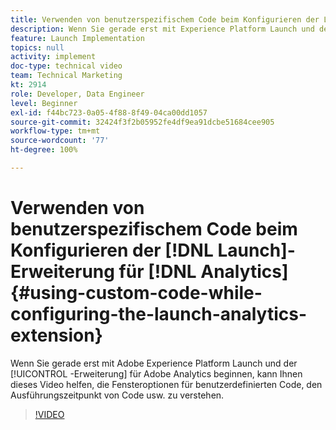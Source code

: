 ```yaml
---
title: Verwenden von benutzerspezifischem Code beim Konfigurieren der Launch-Erweiterung für Analytics
description: Wenn Sie gerade erst mit Experience Platform Launch und der Adobe Analytics-Erweiterung beginnen, kann Ihnen dieses Video helfen, die Fensteroptionen für benutzerdefinierten Code, den Ausführungszeitpunkt von Code usw. zu verstehen.
feature: Launch Implementation
topics: null
activity: implement
doc-type: technical video
team: Technical Marketing
kt: 2914
role: Developer, Data Engineer
level: Beginner
exl-id: f44bc723-0a05-4f88-8f49-04ca00dd1057
source-git-commit: 32424f3f2b05952fe4df9ea91dcbe51684cee905
workflow-type: tm+mt
source-wordcount: '77'
ht-degree: 100%

---
```


# Verwenden von benutzerspezifischem Code beim Konfigurieren der [!DNL Launch]-Erweiterung für [!DNL Analytics] {#using-custom-code-while-configuring-the-launch-analytics-extension}

Wenn Sie gerade erst mit Adobe Experience Platform Launch und der [!UICONTROL -Erweiterung] für Adobe Analytics beginnen, kann Ihnen dieses Video helfen, die Fensteroptionen für benutzerdefinierten Code, den Ausführungszeitpunkt von Code usw. zu verstehen.

>[!VIDEO](https://video.tv.adobe.com/v/27272/?quality=9)
